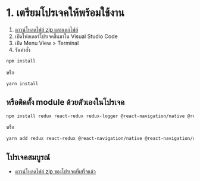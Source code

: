 
# 1. เตรียมโปรเจคให้พร้อมใช้งาน

1. [ดาวน์โหลดไฟล์ zip และแตกไฟล์](https://www.dropbox.com/s/rw9x0eswgd8spwf/nextflow-note-app-starter.zip?dl=0)
2. เปิดโฟลเดอร์โปรเจคขึ้นมาใน Visual Studio Code
3. เปิด Menu View > Terminal
4. รันคำสั่ง 

```bash
npm install
```

หรือ 

```bash
yarn install 
```

## หรือติดตั้ง module ด้วยตัวเองในโปรเจค

```bash
npm install redux react-redux redux-logger @react-navigation/native @react-navigation/stack
```

หรือ 

```bash
yarn add redux react-redux @react-navigation/native @react-navigation/stack redux-logger
```

## โปรเจคสมบูรณ์

- [ดาวน์โหลดไฟล์ zip ของโปรเจคที่เสร็จแล้ว](https://www.dropbox.com/s/sqxpmk7ubxxtjpy/nextflow-note-app-finish.zip?dl=0)
